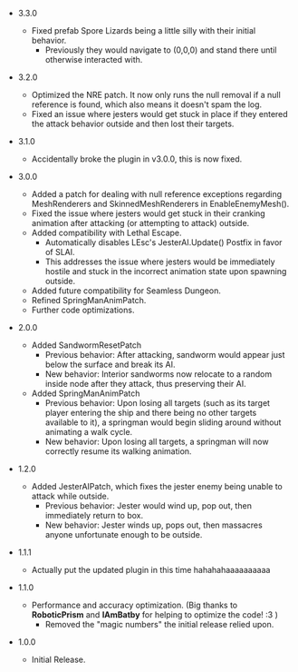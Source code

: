 - 3.3.0
  - Fixed prefab Spore Lizards being a little silly with their initial behavior.
    - Previously they would navigate to (0,0,0) and stand there until otherwise interacted with.

- 3.2.0
  - Optimized the NRE patch. It now only runs the null removal if a null reference is found, which also means it doesn't spam the log.
  - Fixed an issue where jesters would get stuck in place if they entered the attack behavior outside and then lost their targets.

- 3.1.0
  - Accidentally broke the plugin in v3.0.0, this is now fixed.

- 3.0.0
  - Added a patch for dealing with null reference exceptions regarding MeshRenderers and SkinnedMeshRenderers in EnableEnemyMesh().
  - Fixed the issue where jesters would get stuck in their cranking animation after attacking (or attempting to attack) outside.
  - Added compatibility with Lethal Escape.
    - Automatically disables LEsc's JesterAI.Update() Postfix in favor of SLAI.
	- This addresses the issue where jesters would be immediately hostile and stuck in the incorrect animation state upon spawning outside.
  - Added future compatibility for Seamless Dungeon.
  - Refined SpringManAnimPatch.
  - Further code optimizations.
  
- 2.0.0
  - Added SandwormResetPatch
    - Previous behavior: After attacking, sandworm would appear just below the surface and break its AI.
	- New behavior: Interior sandworms now relocate to a random inside node after they attack, thus preserving their AI.
  - Added SpringManAnimPatch
    - Previous behavior: Upon losing all targets (such as its target player entering the ship and there being no other targets available to it), a springman would begin sliding around without animating a walk cycle.
	- New behavior: Upon losing all targets, a springman will now correctly resume its walking animation.

- 1.2.0
  - Added JesterAIPatch, which fixes the jester enemy being unable to attack while outside.
    - Previous behavior: Jester would wind up, pop out, then immediately return to box.
    - New behavior: Jester winds up, pops out, then massacres anyone unfortunate enough to be outside.

- 1.1.1
  - Actually put the updated plugin in this time hahahahaaaaaaaaaa

- 1.1.0
  - Performance and accuracy optimization. (Big thanks to **RoboticPrism** and **IAmBatby** for helping to optimize the code! :3 )
    - Removed the "magic numbers" the initial release relied upon.

- 1.0.0  
  - Initial Release.